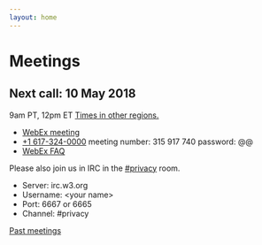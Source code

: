 ```yaml
---
layout: home
---
```


# Meetings

## Next call: 10 May 2018
9am PT, 12pm ET
<a href="https://www.timeanddate.com/worldclock/fixedtime.html?msg=PING&iso=20171214T09&p1=224">Times in other regions.</a>
* <a href="https://mit.webex.com/mit/j.php?MTID=mb8817bb98018eef652ad17b6b4b1d788">WebEx meeting</a>
* <a href="tel:617-324-0000">+1 617-324-0000</a>
meeting number: 315&nbsp;917&nbsp;740
password: @@
* <a href="https://www.w3.org/2006/tools/wiki/WebExFAQ">WebEx FAQ</a>
         
	  
 Please also join us in IRC in the <a href="http://irc.w3.org/?channels=privacy">#privacy</a> room.
* Server: irc.w3.org
* Username: &lt;your name&gt;
* Port: 6667 or 6665
* Channel: #privacy

[Past meetings](meetings.html)
